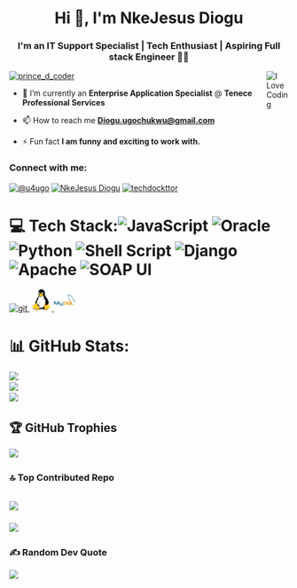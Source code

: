 <h1 align="center">Hi 👋, I'm NkeJesus Diogu</h1>
<h3 align="center">I'm an IT Support Specialist | Tech Enthusiast | Aspiring Full stack Engineer 👨‍💻</h3>
<img  align="right" alt="I Love Coding" width="40B0" src="https://i.pinimg.com/originals/16/fe/7e/16fe7e7fb6eebb3087b6dc418748ee56.gif">
<p align="left"> <a href="https://twitter.com/u4ugo" target="blank"><img src="https://img.shields.io/twitter/follow/u4ugo?logo=twitter&style=for-the-badge" alt="prince_d_coder" /></a> </p>

- 🌱 I’m currently an **Enterprise Application Specialist** @ **Tenece Professional Services**

- 📫 How to reach me **Diogu.ugochukwu@gmail.com**

- ⚡ Fun fact **I am funny and exciting to work with.**

<h3 align="left">Connect with me:</h3>
<p align="left"/>
<a href="https://twitter.com/u4ugo" target="blank"><img align="center" src="https://raw.githubusercontent.com/rahuldkjain/github-profile-readme-generator/master/src/images/icons/Social/twitter.svg" alt="@u4ugo" height="30" width="40" /></a>
<a href="https://www.linkedin.com/in/nkejesus-diogu-b39b521b0" target="blank"><img align="center" src="https://raw.githubusercontent.com/rahuldkjain/github-profile-readme-generator/master/src/images/icons/Social/linked-in-alt.svg" alt="NkeJesus Diogu" height="30" width="40" /></a>
<a href="https://www.instagram.com/techdockttor" target="blank"><img align="center" src="https://raw.githubusercontent.com/rahuldkjain/github-profile-readme-generator/master/src/images/icons/Social/instagram.svg" alt="techdockttor" height="30" width="40" /></a>
</p>

# 💻 Tech Stack:![JavaScript](https://img.shields.io/badge/javascript-%23ED8B00.svg?style=for-the-badge&logo=javascript&logoColor=white) ![Oracle](https://img.shields.io/badge/Oracle-F80000?style=for-the-badge&logo=oracle&logoColor=white) ![Python](https://img.shields.io/badge/python-3670A0?style=for-the-badge&logo=python&logoColor=ffdd54) ![Shell Script](https://img.shields.io/badge/shell_script-%23121011.svg?style=for-the-badge&logo=gnu-bash&logoColor=white) ![Django](https://img.shields.io/badge/django-%23092E20.svg?style=for-the-badge&logo=django&logoColor=white) ![Apache](https://img.shields.io/badge/apache-%23D42029.svg?style=for-the-badge&logo=apache&logoColor=white) ![SOAP UI](https://img.shields.io/badge/Soapui-FFFF00?style=for-the-badge&logo=soapui&logoColor=white) 

  <a href="https://git-scm.com/" target="_blank" rel="noreferrer"> <img src="https://www.vectorlogo.zone/logos/git-scm/git-scm-icon.svg" alt="git" width="40" height="40"/> </a>
  <a href="https://www.linux.org/" target="_blank" rel="noreferrer"> <img src="https://raw.githubusercontent.com/devicons/devicon/master/icons/linux/linux-original.svg" alt="linux" width="40" height="40"/> </a> 
<a href="https://www.mysql.com/" target="_blank" rel="noreferrer"> <img src="https://raw.githubusercontent.com/devicons/devicon/master/icons/mysql/mysql-original-wordmark.svg" alt="mysql" width="40" height="40"/> </a>

# 📊 GitHub Stats:
![](https://github-readme-stats.vercel.app/api?username=techdockttor&theme=radical&hide_border=true&include_all_commits=true&count_private=true)<br/>
![](https://github-readme-streak-stats.herokuapp.com/?user=techdockttor&theme=radical&hide_border=true)<br/>
![](https://github-readme-stats.vercel.app/api/top-langs/?username=techdockttor&theme=radical&hide_border=true&include_all_commits=true&count_private=true&layout=compact)

## 🏆 GitHub Trophies
![](https://github-profile-trophy.vercel.app/?username=techdockttor&theme=radical&no-frame=false&no-bg=true&margin-w=4)

### 🔝 Top Contributed Repo
![](https://github-contributor-stats.vercel.app/api?username=habibaadam&limit=5&theme=tokyonight&combine_all_yearly_contributions=true)
---
[![](https://visitcount.itsvg.in/api?id=habibaadam&icon=7&color=3)](https://visitcount.itsvg.in)

### ✍️ Random Dev Quote
![](https://quotes-github-readme.vercel.app/api?type=horizontal&theme=radical)
